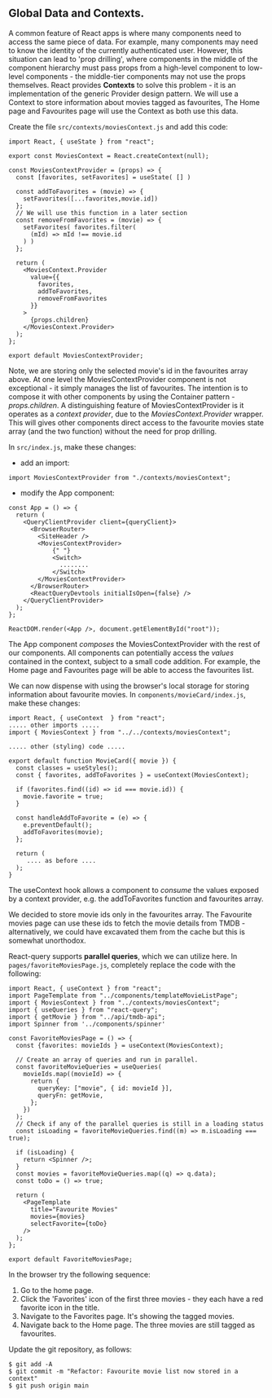 ## Global Data and Contexts.

A common feature of React apps is where many components need to access the same piece of data. For example, many components may need to know the identity of the currently authenticated user. However, this situation can lead to 'prop drilling', where components in the middle of the component hierarchy must pass props from a high-level component to low-level components - the middle-tier components may not use the props themselves. React provides __Contexts__ to solve this problem - it is an implementation of the generic Provider design pattern. We will use a Context to store information about movies tagged as favourites, The Home page and Favourites page will use the Context as both use this data.

Create the file `src/contexts/moviesContext.js` and add this code:

```
import React, { useState } from "react";

export const MoviesContext = React.createContext(null);

const MoviesContextProvider = (props) => {
  const [favorites, setFavorites] = useState( [] )

  const addToFavorites = (movie) => {
    setFavorites([...favorites,movie.id])
  };
  // We will use this function in a later section
  const removeFromFavorites = (movie) => {
    setFavorites( favorites.filter(
      (mId) => mId !== movie.id
    ) )
  };

  return (
    <MoviesContext.Provider
      value={{
        favorites,
        addToFavorites,
        removeFromFavorites
      }}
    >
      {props.children}
    </MoviesContext.Provider>
  );
};

export default MoviesContextProvider;
```
Note, we are storing only the selected movie's id in the favourites array above. At one level the MoviesContextProvider component is not exceptional - it simply manages the list of favourites. The intention is to compose it with other components by using the Container pattern - _props.children_. A distinguishing feature of MoviesContextProvider is it operates as a _context provider_, due to the _MoviesContext.Provider_ wrapper. This will gives other components direct access to the favourite movies state array (and the two function) without the need for prop drilling.

In `src/index.js`, make these changes:

- add an import:

```
import MoviesContextProvider from "./contexts/moviesContext";
```

- modify the App component:

```
const App = () => {
  return (
    <QueryClientProvider client={queryClient}>
      <BrowserRouter>
        <SiteHeader />
        <MoviesContextProvider>
            {" "}
            <Switch>
              ........
            </Switch>
        </MoviesContextProvider>
      </BrowserRouter>
      <ReactQueryDevtools initialIsOpen={false} />
    </QueryClientProvider>
  );
};

ReactDOM.render(<App />, document.getElementById("root"));
```
The App component _composes_ the MoviesContextProvider with the rest of our components. All components can potentially access the _values_ contained in the context, subject to a small code addition. For example, the Home page and Favourites page will be able to access the favourites list. 

We can now dispense with using the browser's local storage for storing information about favourite movies. In `components/movieCard/index.js`, make these changes:
~~~
import React, { useContext  } from "react";
..... other imports .....
import { MoviesContext } from "../../contexts/moviesContext";

..... other (styling) code .....

export default function MovieCard({ movie }) {
  const classes = useStyles();
  const { favorites, addToFavorites } = useContext(MoviesContext);

  if (favorites.find((id) => id === movie.id)) {
    movie.favorite = true;
  }

  const handleAddToFavorite = (e) => {
    e.preventDefault();
    addToFavorites(movie);
  };

  return (
     .... as before ....
  );
}
~~~
The useContext hook allows a component to _consume_ the values exposed by a context provider, e.g. the addToFavorites function and favourites array. 

We decided to store movie ids only in the favourites array. The Favourite movies page can use these ids to fetch the movie details from TMDB - alternatively, we could have excavated them from the cache but this is somewhat unorthodox.

React-query supports __parallel queries__, which we can utilize here. In `pages/favoriteMoviesPage.js`, completely replace the code with the following:
```
import React, { useContext } from "react";
import PageTemplate from "../components/templateMovieListPage";
import { MoviesContext } from "../contexts/moviesContext";
import { useQueries } from "react-query";
import { getMovie } from "../api/tmdb-api";
import Spinner from '../components/spinner'

const FavoriteMoviesPage = () => {
  const {favorites: movieIds } = useContext(MoviesContext);

  // Create an array of queries and run in parallel.
  const favoriteMovieQueries = useQueries(
    movieIds.map((movieId) => {
      return {
        queryKey: ["movie", { id: movieId }],
        queryFn: getMovie,
      };
    })
  );
  // Check if any of the parallel queries is still in a loading status
  const isLoading = favoriteMovieQueries.find((m) => m.isLoading === true);

  if (isLoading) {
    return <Spinner />;
  }
  const movies = favoriteMovieQueries.map((q) => q.data);
  const toDo = () => true;

  return (
    <PageTemplate
      title="Favourite Movies"
      movies={movies}
      selectFavorite={toDo}
    />
  );
};

export default FavoriteMoviesPage;
```

In the browser try the following sequence:

1. Go to the home page.
1. Click the 'Favorites' icon of the first three movies - they each have a red favorite icon in the title.
1. Navigate to the Favorites page. It's showing the tagged movies.
1. Navigate back to the Home page. The three movies are still tagged as favourites. 

Update the git repository, as follows:

```
$ git add -A
$ git commit -m "Refactor: Favourite movie list now stored in a context"
$ git push origin main

```

```

```

```

```
